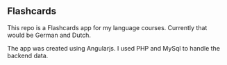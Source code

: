 
## Flashcards

This repo is a Flashcards app for my language courses. Currently that would be German and Dutch.

The app was created using Angularjs. I used PHP and MySql to handle the backend data.